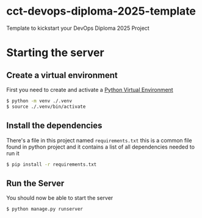 # cct-devops-diploma-2025-template
Template to kickstart your DevOps Diploma 2025 Project

# Starting the server

## Create a virtual environment

First you need to create and activate a [Python Virtual Environment](https://docs.python.org/3/library/venv.html)

```bash
$ python -m venv ./.venv
$ source ./.venv/bin/activate
```

## Install the dependencies

There's a file in this project named `requirements.txt` this is a common file found in python project and it contains a list of all dependencies needed to run it

```bash
$ pip install -r requirements.txt
```

## Run the Server

You should now be able to start the server

```bash
$ python manage.py runserver
```